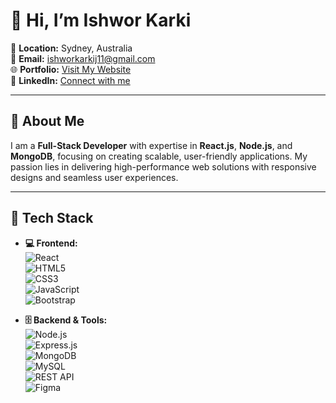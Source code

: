 # 👋 Hi, I’m Ishwor Karki  

🔗 **Location:** Sydney, Australia  
📧 **Email:** [ishworkarkij11@gmail.com](mailto:ishworkarkij11@gmail.com)  
🌐 **Portfolio:** [Visit My Website](#)  
💼 **LinkedIn:** [Connect with me](https://linkedin.com/in/ishwor-karkii)  

---

## 🌟 About Me  
I am a **Full-Stack Developer** with expertise in **React.js**, **Node.js**, and **MongoDB**, focusing on creating scalable, user-friendly applications. My passion lies in delivering high-performance web solutions with responsive designs and seamless user experiences.  

---

## 🔧 Tech Stack  
- **💻 Frontend:**  
  ![React](https://img.shields.io/badge/-React-61DAFB?logo=react&logoColor=white)  
  ![HTML5](https://img.shields.io/badge/-HTML5-E34F26?logo=html5&logoColor=white)  
  ![CSS3](https://img.shields.io/badge/-CSS3-1572B6?logo=css3&logoColor=white)  
  ![JavaScript](https://img.shields.io/badge/-JavaScript-F7DF1E?logo=javascript&logoColor=black)  
  ![Bootstrap](https://img.shields.io/badge/-Bootstrap-563D7C?logo=bootstrap&logoColor=white)  

- **🗄️ Backend & Tools:**  
  ![Node.js](https://img.shields.io/badge/-Node.js-339933?logo=node.js&logoColor=white)  
  ![Express.js](https://img.shields.io/badge/-Express.js-000000?logo=express&logoColor=white)  
  ![MongoDB](https://img.shields.io/badge/-MongoDB-47A248?logo=mongodb&logoColor=white)  
  ![MySQL](https://img.shields.io/badge/-MySQL-4479A1?logo=mysql&logoColor=white)  
  ![REST API](https://img.shields.io/badge/-REST%20API-02569B?logo=api&logoColor=white)  
  ![Figma](https://img.shields.io/badge/-Figma-F24E1E?logo=figma&logoColor=white)  
